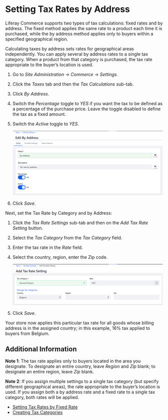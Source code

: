 # Setting Tax Rates by Address

Liferay Commerce supports two types of tax calculations: fixed rates and by address. The fixed method applies the same rate to a product each time it is purchased, while the by address method applies only to buyers within a specified geographical region.

Calculating taxes by address sets rates for geographical areas independently. You can apply several by address rates to a single tax category. When a product from that category is purchased, the tax rate appropriate to the buyer’s location is used.

1. Go to _Site Administration_ → _Commerce_ → _Settings_.
1. Click the _Taxes_ tab and then the _Tax Calculations_ sub-tab.
1. Click _By Address_.
1. Switch the _Percentage_ toggle to _YES_ if you want the tax to be defined as a percentage of the purchase price. Leave the toggle disabled to define the tax as a fixed amount.
1. Switch the _Active_ toggle to _YES_.

    ![Enabling tax rates by address](./images/01.png)

1. Click _Save_.

Next, set the Tax Rate by Category and by Address:

1. Click the _Tax Rate Settings_ sub-tab and then on the _Add Tax Rate Setting_ button.
1. Select the _Tax Category_ from the _Tax Category_ field.
1. Enter the tax rate in the _Rate_ field.
1. Select the country, region, enter the Zip code.

    ![Configuring tax rate settings](./images/02.png)

1. Click _Save_.

Your store now applies this particular tax rate for all goods whose billing address is in the assigned country; in this example, 16% tax applied to buyers from Belgium.

## Additional Information

**Note 1**: The tax rate applies only to buyers located in the area you designate. To designate an entire country, leave _Region_ and _Zip_ blank; to designate an entire region, leave _Zip_ blank.

**Note 2**: If you assign multiple settings to a single tax category (but specify different geographical areas), the rate appropriate to the buyer’s location is used. If you assign both a by address rate and a fixed rate to a single tax category, both rates will be applied.

* [Setting Tax Rates by Fixed Rate](../setting-tax-rate-by-fixed-rate/README.md)
* [Creating Tax Categories](../operations/creating-tax-categories.md)
